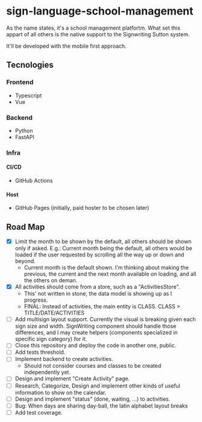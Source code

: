 # sign-language-school-management
As the name states, it's a school management platfortm. What set this appart of all others is the native support to the Signwriting Sutton system.

It'll be developed with the mobile first approach.

## Tecnologies
### Frontend
- Typescript
- Vue

### Backend
- Python
- FastAPI

### Infra
#### CI/CD
- GitHub Actions

#### Host
- GitHub Pages (initially, paid hoster to be chosen later)

## Road Map
- [X] Limit the month to be shown by the default, all others should be shown only if asked. E.g.: Current month being the default, all others would be loaded if the user requested by scrolling all the way up or down and beyond.
    - Current month is the default shown. I'm thinking about making the previous, the current and the next month available on loading, and all the others on deman.
- [X] All activities should come from a store, such as a "ActivitiesStore".
    - This' not written in stone, the data model is showing up as I progress.
    - FINAL: Instead of activities, the main entity is CLASS. CLASS > TITLE/DATE/ACTIVITIES
- [ ] Add multisign layout support. Currently the visual is breaking given each sign size and width. SignWriting component should handle those differences, and I may create helpers (components specialized in specific sign category) for it.
- [ ] Close this repository and deploy the code in another one, public.
- [ ] Add tests threshold.
- [ ] Implement backend to create activities.
    - Should not consider courses and classes to be created independently yet.
- [ ] Design and implement "Create Activity" page.
- [ ] Research, Categorize, Design and implement other kinds of useful information to show on the calendar.
- [ ] Design and implement "status" (done, waiting, ...) to activities.
- [ ] Bug: When days are sharing day-ball, the latin alphabet layout breaks
- [ ] Add test coverage.